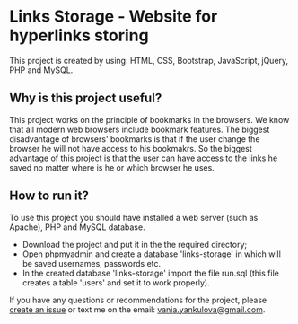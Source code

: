 # Links Storage - Website for hyperlinks storing

This project is created by using: HTML, CSS, Bootstrap, JavaScript, jQuery, PHP and MySQL.


## Why is this project useful?

This project works on the principle of bookmarks in the browsers. We know that all modern web browsers include bookmark features. The biggest disadvantage of browsers' bookmarks is that if the user change the browser he will not have access to his bookmakrs. So the biggest advantage of this project is that the user can have access to the links he saved no matter where is he or which browser he uses.


## How to run it?

To use this project you should have installed a web server (such as Apache), PHP and MySQL database. 
 * Download the project and put it in the the required directory;
 * Open phpmyadmin and create a database 'links-storage' in which will be saved usernames, passwords etc.
 * In the created database 'links-storage' import the file run.sql (this file creates a table 'users' and set it to work properly).


If you have any questions or recommendations for the project, please [create an issue](https://github.com/iafaso8/links-storage/issues/new) or text me on the email: vania.yankulova@gmail.com.